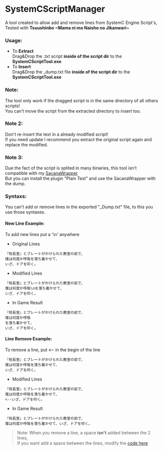 # SystemCScriptManager
A tool created to allow add and remove lines from SystemC Engine Script's,  
Tested with **Tsuushinbo \~Mama ni mo Naisho no Jikanwari\~**

### Usage:
- To **Extract**  
 Drag&Drop the .txt script **inside of the script dir** to the **SystemCScriptTool.exe**
- To **Insert**  
 Drag&Drop the _dump.txt file **inside of the script dir** to the **SystemCScriptTool.exe**

### Note:
The tool only work if the dragged script is in the same directory of all others scripts!  
You can't move the script from the extracted directory to insert too.

### Note 2:
Don't re-insert the text in a already modified script!  
If you need update I recommend you extract the original script again and replace the modified.

### Note 3:
Due the fact of the script is splited in many binaries, this tool isn't compatible with my [SacanaWrapper](https://github.com/marcussacana/SacanaWrapper)  
But you can install the plugin "Plain Text" and use the SacanaWrapper with the dump.

### Syntaxs:
You can't add or remove lines in the exported "_Dump.txt" file, to this you use those syntaxes.
#### New Line Example:
To add new lines put a '\n' anywhere
- Original Lines
```
『校長室』とプレートがかけられた教室の前で、
僕は何度か呼吸を落ち着かせて、
いざ、ドアを叩く。
```
- Modified Lines
```
『校長室』とプレートがかけられた教室の前で、
僕は何度か呼吸\nを落ち着かせて、
いざ、ドアを叩く。
```
- In Game Result
```
『校長室』とプレートがかけられた教室の前で、
僕は何度か呼吸
を落ち着かせて、
いざ、ドアを叩く。
```

#### Line Remove Example:
To remove a line, put <-- in the begin of the line
```
『校長室』とプレートがかけられた教室の前で、
僕は何度か呼吸を落ち着かせて、
いざ、ドアを叩く。
```
- Modified Lines
```
『校長室』とプレートがかけられた教室の前で、
僕は何度か呼吸を落ち着かせて、
<--いざ、ドアを叩く。
```
- In Game Result
```
『校長室』とプレートがかけられた教室の前で、
僕は何度か呼吸を落ち着かせて、いざ、ドアを叩く。
```
> Note: When you remove a line, a space **isn't** added between the 2 lines,  
If you want add a space between the lines, modify the [code here](https://github.com/marcussacana/SystemCScriptManager/blob/master/SystemCScriptManager/ParserWrapper.cs#L43)
